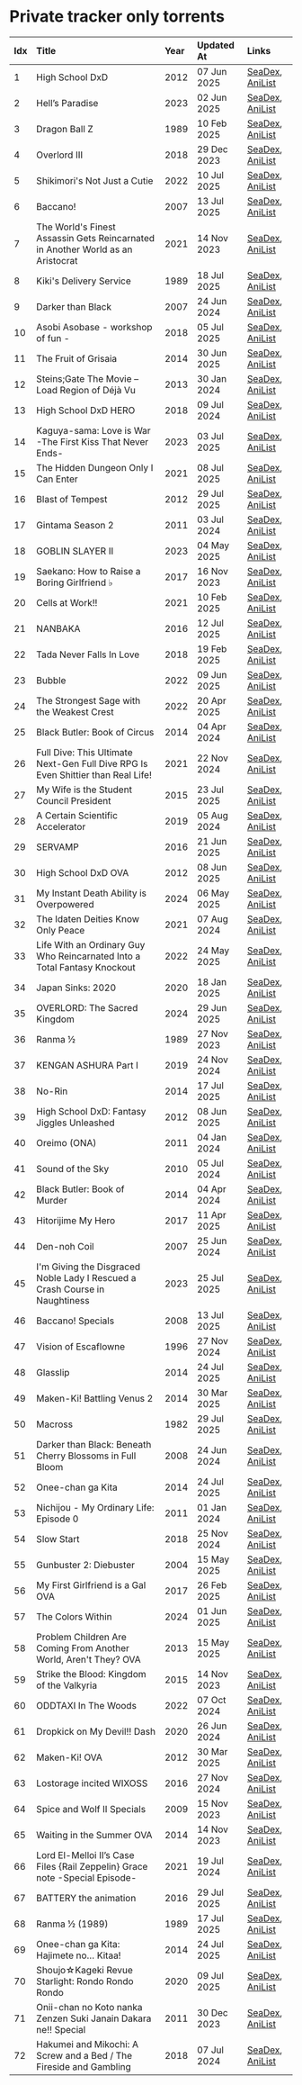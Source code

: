 # Private tracker only torrents
| Idx | Title                                                                            | Year | Updated At  | Links                                                                              |
| :---| :--------------------------------------------------------------------------------| :----| :-----------| :----------------------------------------------------------------------------------|
| 1   | High School DxD                                                                  | 2012 | 07 Jun 2025 | [SeaDex](https://releases.moe/11617/), [AniList](https://anilist.co/anime/11617)   |
| 2   | Hell’s Paradise                                                                  | 2023 | 02 Jun 2025 | [SeaDex](https://releases.moe/128893/), [AniList](https://anilist.co/anime/128893) |
| 3   | Dragon Ball Z                                                                    | 1989 | 10 Feb 2025 | [SeaDex](https://releases.moe/813/), [AniList](https://anilist.co/anime/813)       |
| 4   | Overlord III                                                                     | 2018 | 29 Dec 2023 | [SeaDex](https://releases.moe/101474/), [AniList](https://anilist.co/anime/101474) |
| 5   | Shikimori's Not Just a Cutie                                                     | 2022 | 10 Jul 2025 | [SeaDex](https://releases.moe/127911/), [AniList](https://anilist.co/anime/127911) |
| 6   | Baccano!                                                                         | 2007 | 13 Jul 2025 | [SeaDex](https://releases.moe/2251/), [AniList](https://anilist.co/anime/2251)     |
| 7   | The World's Finest Assassin Gets Reincarnated in Another World as an Aristocrat  | 2021 | 14 Nov 2023 | [SeaDex](https://releases.moe/129898/), [AniList](https://anilist.co/anime/129898) |
| 8   | Kiki's Delivery Service                                                          | 1989 | 18 Jul 2025 | [SeaDex](https://releases.moe/512/), [AniList](https://anilist.co/anime/512)       |
| 9   | Darker than Black                                                                | 2007 | 24 Jun 2024 | [SeaDex](https://releases.moe/2025/), [AniList](https://anilist.co/anime/2025)     |
| 10  | Asobi Asobase - workshop of fun -                                                | 2018 | 05 Jul 2025 | [SeaDex](https://releases.moe/101001/), [AniList](https://anilist.co/anime/101001) |
| 11  | The Fruit of Grisaia                                                             | 2014 | 30 Jun 2025 | [SeaDex](https://releases.moe/17729/), [AniList](https://anilist.co/anime/17729)   |
| 12  | Steins;Gate The Movie – Load Region of Déjà Vu                                   | 2013 | 30 Jan 2024 | [SeaDex](https://releases.moe/11577/), [AniList](https://anilist.co/anime/11577)   |
| 13  | High School DxD HERO                                                             | 2018 | 09 Jul 2024 | [SeaDex](https://releases.moe/97767/), [AniList](https://anilist.co/anime/97767)   |
| 14  | Kaguya-sama: Love is War -The First Kiss That Never Ends-                        | 2023 | 03 Jul 2025 | [SeaDex](https://releases.moe/151384/), [AniList](https://anilist.co/anime/151384) |
| 15  | The Hidden Dungeon Only I Can Enter                                              | 2021 | 08 Jul 2025 | [SeaDex](https://releases.moe/118375/), [AniList](https://anilist.co/anime/118375) |
| 16  | Blast of Tempest                                                                 | 2012 | 29 Jul 2025 | [SeaDex](https://releases.moe/14075/), [AniList](https://anilist.co/anime/14075)   |
| 17  | Gintama Season 2                                                                 | 2011 | 03 Jul 2024 | [SeaDex](https://releases.moe/9969/), [AniList](https://anilist.co/anime/9969)     |
| 18  | GOBLIN SLAYER II                                                                 | 2023 | 04 May 2025 | [SeaDex](https://releases.moe/129188/), [AniList](https://anilist.co/anime/129188) |
| 19  | Saekano: How to Raise a Boring Girlfriend ♭                                      | 2017 | 16 Nov 2023 | [SeaDex](https://releases.moe/21180/), [AniList](https://anilist.co/anime/21180)   |
| 20  | Cells at Work!!                                                                  | 2021 | 10 Feb 2025 | [SeaDex](https://releases.moe/108631/), [AniList](https://anilist.co/anime/108631) |
| 21  | NANBAKA                                                                          | 2016 | 12 Jul 2025 | [SeaDex](https://releases.moe/21051/), [AniList](https://anilist.co/anime/21051)   |
| 22  | Tada Never Falls In Love                                                         | 2018 | 19 Feb 2025 | [SeaDex](https://releases.moe/100179/), [AniList](https://anilist.co/anime/100179) |
| 23  | Bubble                                                                           | 2022 | 09 Jun 2025 | [SeaDex](https://releases.moe/142455/), [AniList](https://anilist.co/anime/142455) |
| 24  | The Strongest Sage with the Weakest Crest                                        | 2022 | 20 Apr 2025 | [SeaDex](https://releases.moe/129191/), [AniList](https://anilist.co/anime/129191) |
| 25  | Black Butler: Book of Circus                                                     | 2014 | 04 Apr 2024 | [SeaDex](https://releases.moe/20606/), [AniList](https://anilist.co/anime/20606)   |
| 26  | Full Dive: This Ultimate Next-Gen Full Dive RPG Is Even Shittier than Real Life! | 2021 | 22 Nov 2024 | [SeaDex](https://releases.moe/126791/), [AniList](https://anilist.co/anime/126791) |
| 27  | My Wife is the Student Council President                                         | 2015 | 23 Jul 2025 | [SeaDex](https://releases.moe/20984/), [AniList](https://anilist.co/anime/20984)   |
| 28  | A Certain Scientific Accelerator                                                 | 2019 | 05 Aug 2024 | [SeaDex](https://releases.moe/104463/), [AniList](https://anilist.co/anime/104463) |
| 29  | SERVAMP                                                                          | 2016 | 21 Jun 2025 | [SeaDex](https://releases.moe/21269/), [AniList](https://anilist.co/anime/21269)   |
| 30  | High School DxD OVA                                                              | 2012 | 08 Jun 2025 | [SeaDex](https://releases.moe/12729/), [AniList](https://anilist.co/anime/12729)   |
| 31  | My Instant Death Ability is Overpowered                                          | 2024 | 06 May 2025 | [SeaDex](https://releases.moe/158028/), [AniList](https://anilist.co/anime/158028) |
| 32  | The Idaten Deities Know Only Peace                                               | 2021 | 07 Aug 2024 | [SeaDex](https://releases.moe/122434/), [AniList](https://anilist.co/anime/122434) |
| 33  | Life With an Ordinary Guy Who Reincarnated Into a Total Fantasy Knockout         | 2022 | 24 May 2025 | [SeaDex](https://releases.moe/134252/), [AniList](https://anilist.co/anime/134252) |
| 34  | Japan Sinks: 2020                                                                | 2020 | 18 Jan 2025 | [SeaDex](https://releases.moe/112357/), [AniList](https://anilist.co/anime/112357) |
| 35  | OVERLORD: The Sacred Kingdom                                                     | 2024 | 29 Jun 2025 | [SeaDex](https://releases.moe/133845/), [AniList](https://anilist.co/anime/133845) |
| 36  | Ranma ½                                                                          | 1989 | 27 Nov 2023 | [SeaDex](https://releases.moe/210/), [AniList](https://anilist.co/anime/210)       |
| 37  | KENGAN ASHURA Part I                                                             | 2019 | 24 Nov 2024 | [SeaDex](https://releases.moe/100891/), [AniList](https://anilist.co/anime/100891) |
| 38  | No-Rin                                                                           | 2014 | 17 Jul 2025 | [SeaDex](https://releases.moe/18095/), [AniList](https://anilist.co/anime/18095)   |
| 39  | High School DxD: Fantasy Jiggles Unleashed                                       | 2012 | 08 Jun 2025 | [SeaDex](https://releases.moe/13357/), [AniList](https://anilist.co/anime/13357)   |
| 40  | Oreimo (ONA)                                                                     | 2011 | 04 Jan 2024 | [SeaDex](https://releases.moe/10020/), [AniList](https://anilist.co/anime/10020)   |
| 41  | Sound of the Sky                                                                 | 2010 | 05 Jul 2024 | [SeaDex](https://releases.moe/6802/), [AniList](https://anilist.co/anime/6802)     |
| 42  | Black Butler: Book of Murder                                                     | 2014 | 04 Apr 2024 | [SeaDex](https://releases.moe/20670/), [AniList](https://anilist.co/anime/20670)   |
| 43  | Hitorijime My Hero                                                               | 2017 | 11 Apr 2025 | [SeaDex](https://releases.moe/87494/), [AniList](https://anilist.co/anime/87494)   |
| 44  | Den-noh Coil                                                                     | 2007 | 25 Jun 2024 | [SeaDex](https://releases.moe/2164/), [AniList](https://anilist.co/anime/2164)     |
| 45  | I'm Giving the Disgraced Noble Lady I Rescued a Crash Course in Naughtiness      | 2023 | 25 Jul 2025 | [SeaDex](https://releases.moe/154214/), [AniList](https://anilist.co/anime/154214) |
| 46  | Baccano! Specials                                                                | 2008 | 13 Jul 2025 | [SeaDex](https://releases.moe/3901/), [AniList](https://anilist.co/anime/3901)     |
| 47  | Vision of Escaflowne                                                             | 1996 | 27 Nov 2024 | [SeaDex](https://releases.moe/182/), [AniList](https://anilist.co/anime/182)       |
| 48  | Glasslip                                                                         | 2014 | 24 Jul 2025 | [SeaDex](https://releases.moe/20645/), [AniList](https://anilist.co/anime/20645)   |
| 49  | Maken-Ki! Battling Venus 2                                                       | 2014 | 30 Mar 2025 | [SeaDex](https://releases.moe/15565/), [AniList](https://anilist.co/anime/15565)   |
| 50  | Macross                                                                          | 1982 | 29 Jul 2025 | [SeaDex](https://releases.moe/1088/), [AniList](https://anilist.co/anime/1088)     |
| 51  | Darker than Black: Beneath Cherry Blossoms in Full Bloom                         | 2008 | 24 Jun 2024 | [SeaDex](https://releases.moe/4182/), [AniList](https://anilist.co/anime/4182)     |
| 52  | Onee-chan ga Kita                                                                | 2014 | 24 Jul 2025 | [SeaDex](https://releases.moe/20473/), [AniList](https://anilist.co/anime/20473)   |
| 53  | Nichijou - My Ordinary Life: Episode 0                                           | 2011 | 01 Jan 2024 | [SeaDex](https://releases.moe/8857/), [AniList](https://anilist.co/anime/8857)     |
| 54  | Slow Start                                                                       | 2018 | 25 Nov 2024 | [SeaDex](https://releases.moe/98693/), [AniList](https://anilist.co/anime/98693)   |
| 55  | Gunbuster 2: Diebuster                                                           | 2004 | 15 May 2025 | [SeaDex](https://releases.moe/1002/), [AniList](https://anilist.co/anime/1002)     |
| 56  | My First Girlfriend is a Gal OVA                                                 | 2017 | 26 Feb 2025 | [SeaDex](https://releases.moe/98878/), [AniList](https://anilist.co/anime/98878)   |
| 57  | The Colors Within                                                                | 2024 | 01 Jun 2025 | [SeaDex](https://releases.moe/158166/), [AniList](https://anilist.co/anime/158166) |
| 58  | Problem Children Are Coming From Another World, Aren't They? OVA                 | 2013 | 15 May 2025 | [SeaDex](https://releases.moe/16444/), [AniList](https://anilist.co/anime/16444)   |
| 59  | Strike the Blood: Kingdom of the Valkyria                                        | 2015 | 14 Nov 2023 | [SeaDex](https://releases.moe/21098/), [AniList](https://anilist.co/anime/21098)   |
| 60  | ODDTAXI In The Woods                                                             | 2022 | 07 Oct 2024 | [SeaDex](https://releases.moe/143080/), [AniList](https://anilist.co/anime/143080) |
| 61  | Dropkick on My Devil!! Dash                                                      | 2020 | 26 Jun 2024 | [SeaDex](https://releases.moe/107294/), [AniList](https://anilist.co/anime/107294) |
| 62  | Maken-Ki! OVA                                                                    | 2012 | 30 Mar 2025 | [SeaDex](https://releases.moe/11209/), [AniList](https://anilist.co/anime/11209)   |
| 63  | Lostorage incited WIXOSS                                                         | 2016 | 27 Nov 2024 | [SeaDex](https://releases.moe/21772/), [AniList](https://anilist.co/anime/21772)   |
| 64  | Spice and Wolf II Specials                                                       | 2009 | 15 Nov 2023 | [SeaDex](https://releases.moe/6884/), [AniList](https://anilist.co/anime/6884)     |
| 65  | Waiting in the Summer OVA                                                        | 2014 | 14 Nov 2023 | [SeaDex](https://releases.moe/20659/), [AniList](https://anilist.co/anime/20659)   |
| 66  | Lord El-Melloi II’s Case Files {Rail Zeppelin} Grace note -Special Episode-      | 2021 | 19 Jul 2024 | [SeaDex](https://releases.moe/136344/), [AniList](https://anilist.co/anime/136344) |
| 67  | BATTERY the animation                                                            | 2016 | 29 Jul 2025 | [SeaDex](https://releases.moe/21702/), [AniList](https://anilist.co/anime/21702)   |
| 68  | Ranma ½ (1989)                                                                   | 1989 | 17 Jul 2025 | [SeaDex](https://releases.moe/149939/), [AniList](https://anilist.co/anime/149939) |
| 69  | Onee-chan ga Kita: Hajimete no… Kitaa!                                           | 2014 | 24 Jul 2025 | [SeaDex](https://releases.moe/20682/), [AniList](https://anilist.co/anime/20682)   |
| 70  | Shoujo☆Kageki Revue Starlight: Rondo Rondo Rondo                                 | 2020 | 09 Jul 2025 | [SeaDex](https://releases.moe/113023/), [AniList](https://anilist.co/anime/113023) |
| 71  | Onii-chan no Koto nanka Zenzen Suki Janain Dakara ne!! Special                   | 2011 | 30 Dec 2023 | [SeaDex](https://releases.moe/10219/), [AniList](https://anilist.co/anime/10219)   |
| 72  | Hakumei and Mikochi: A Screw and a Bed / The Fireside and Gambling               | 2018 | 07 Jul 2024 | [SeaDex](https://releases.moe/101696/), [AniList](https://anilist.co/anime/101696) |